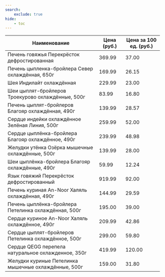 ```yaml
---
search:
    exclude: true
hide:
    - toc
---
```


| Наименование | Цена (руб.) | Цена за 100 ед. (руб.) |
| -- | -- | -- |
| Печень говяжья Перекрёсток дефростированная | 369.99 | 37.00 |
| Печень цыпленка-бройлера Север охлаждённая, 650г | 169.99 | 26.15 |
| Шея Индилайт охлаждённая | 229.99 | 23.00 |
| Шеи цыплят-бройлеров Троекурово охлаждённые, 500г | 83.99 | 16.80 |
| Печень цыплят-бройлеров Благояр охлаждённая, 490г | 139.99 | 28.57 |
| Сердце индейки охлаждённое Зелёная Линия, 500г | 259.99 | 52.00 |
| Сердце цыплёнка-бройлера Благояр охлаждённое, 490г | 239.99 | 48.98 |
| Желудки утёнка Озёрка мышечные охлаждённые, 500г | 139.99 | 28.00 |
| Шеи цыплёнка-бройлера Благояр охлаждённые, 490г | 59.99 | 12.24 |
| Язык говяжий Перекрёсток дефростированный | 919.99 | 92.00 |
| Печень куриная An-Noor Халяль охлаждённая, 490г | 144.99 | 29.59 |
| Печень цыплёнка-бройлера Петелинка охлаждённая, 500г | 195.00 | 39.00 |
| Сердце куриное An-Noor Халяль охлаждённое, 490г | 209.99 | 42.86 |
| Сердце цыплят-бройлеров Петелинка охлаждённое, 500г | 299.00 | 59.80 |
| Сердце QEGG перепела натуральное охлажденное, 350г | 419.99 | 120.00 |
| Желудки куриные Петелинка мышечные охлаждённые, 500г | 159.00 | 31.80 |
